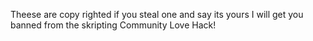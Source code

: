 Theese are copy righted if you steal one and say its yours I will get you banned from the skripting Community
Love Hack!
